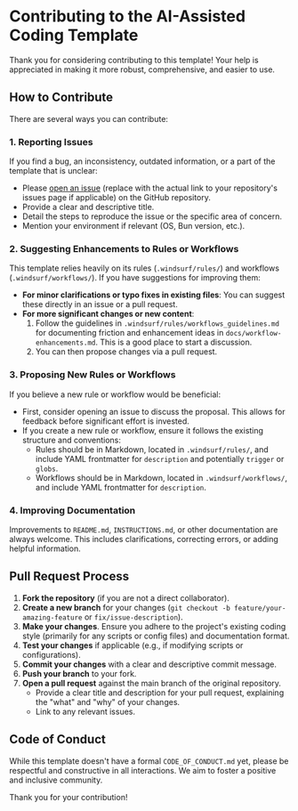 # Contributing to the AI-Assisted Coding Template

Thank you for considering contributing to this template! Your help is appreciated in making it more robust, comprehensive, and easier to use.

## How to Contribute

There are several ways you can contribute:

### 1. Reporting Issues
If you find a bug, an inconsistency, outdated information, or a part of the template that is unclear:
- Please [open an issue](https://github.com/your-username/ai-coding-template/issues) (replace with the actual link to your repository's issues page if applicable) on the GitHub repository.
- Provide a clear and descriptive title.
- Detail the steps to reproduce the issue or the specific area of concern.
- Mention your environment if relevant (OS, Bun version, etc.).

### 2. Suggesting Enhancements to Rules or Workflows
This template relies heavily on its rules (`.windsurf/rules/`) and workflows (`.windsurf/workflows/`). If you have suggestions for improving them:
- **For minor clarifications or typo fixes in existing files**: You can suggest these directly in an issue or a pull request.
- **For more significant changes or new content**:
    1.  Follow the guidelines in `.windsurf/rules/workflows_guidelines.md` for documenting friction and enhancement ideas in `docs/workflow-enhancements.md`. This is a good place to start a discussion.
    2.  You can then propose changes via a pull request.

### 3. Proposing New Rules or Workflows
If you believe a new rule or workflow would be beneficial:
- First, consider opening an issue to discuss the proposal. This allows for feedback before significant effort is invested.
- If you create a new rule or workflow, ensure it follows the existing structure and conventions:
    - Rules should be in Markdown, located in `.windsurf/rules/`, and include YAML frontmatter for `description` and potentially `trigger` or `globs`.
    - Workflows should be in Markdown, located in `.windsurf/workflows/`, and include YAML frontmatter for `description`.

### 4. Improving Documentation
Improvements to `README.md`, `INSTRUCTIONS.md`, or other documentation are always welcome. This includes clarifications, correcting errors, or adding helpful information.

## Pull Request Process

1.  **Fork the repository** (if you are not a direct collaborator).
2.  **Create a new branch** for your changes (`git checkout -b feature/your-amazing-feature` or `fix/issue-description`).
3.  **Make your changes**. Ensure you adhere to the project's existing coding style (primarily for any scripts or config files) and documentation format.
4.  **Test your changes** if applicable (e.g., if modifying scripts or configurations).
5.  **Commit your changes** with a clear and descriptive commit message.
6.  **Push your branch** to your fork.
7.  **Open a pull request** against the main branch of the original repository.
    - Provide a clear title and description for your pull request, explaining the "what" and "why" of your changes.
    - Link to any relevant issues.

## Code of Conduct

While this template doesn't have a formal `CODE_OF_CONDUCT.md` yet, please be respectful and constructive in all interactions. We aim to foster a positive and inclusive community.

Thank you for your contribution!
```
    